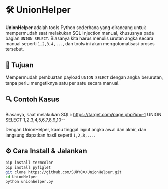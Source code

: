# 🛠️ UnionHelper

**UnionHelper** adalah tools Python sederhana yang dirancang untuk mempermudah saat melakukan SQL Injection manual, khususnya pada bagian `UNION SELECT`. Biasanya kita harus menulis urutan angka secara manual seperti `1,2,3,4,...`, dan tools ini akan mengotomatisasi proses tersebut.

## 🎯 Tujuan
Mempermudah pembuatan payload `UNION SELECT` dengan angka berurutan, tanpa perlu mengetiknya satu per satu secara manual.

## 🔍 Contoh Kasus
Biasanya, saat melakukan SQLi:
https://target.com/page.php?id=-1 UNION SELECT 1,2,3,4,5,6,7,8,9,10--

Dengan UnionHelper, kamu tinggal input angka awal dan akhir, dan langsung dapatkan hasil seperti `1,2,3,...`.

## ⚙️ Cara Install & Jalankan
```bash
pip install termcolor
pip install pyfiglet
git clone https://github.com/SURY0X/UnionHelper.git
cd UnionHelper
python unionhelper.py
